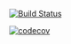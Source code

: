 [![Build Status](https://travis-ci.org/chris7175/cs207test.svg?branch=master)](https://travis-ci.org/chris7175/cs207test)

[![codecov](https://codecov.io/gh/chris7175/cs207test/branch/master/graph/badge.svg)](https://codecov.io/gh/chris7175/cs207test)

